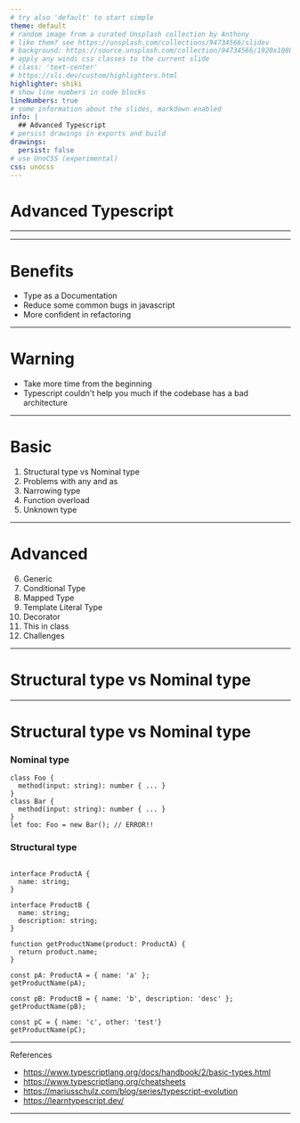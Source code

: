```yaml
---
# try also 'default' to start simple
theme: default
# random image from a curated Unsplash collection by Anthony
# like them? see https://unsplash.com/collections/94734566/slidev
# background: https://source.unsplash.com/collection/94734566/1920x1080
# apply any windi css classes to the current slide
# class: 'text-center'
# https://sli.dev/custom/highlighters.html
highlighter: shiki
# show line numbers in code blocks
lineNumbers: true
# some information about the slides, markdown enabled
info: |
  ## Advanced Typescript
# persist drawings in exports and build
drawings:
  persist: false
# use UnoCSS (experimental)
css: unocss
---
```

# Advanced Typescript

---
---

# Benefits

<ul class="list-disc">
<li class="text-left">Type as a Documentation</li>
<li class="text-left">Reduce some common bugs in javascript</li>
<li class="text-left">More confident in refactoring</li>
</ul>

---

# Warning

<ul class="list-disc">
<li>Take more time from the beginning</li>
<li>Typescript couldn't help you much if the codebase has a bad architecture</li>
</ul>

--- 

# Basic
1. Structural type vs Nominal type
2. Problems with any and as
3. Narrowing type
4. Function overload
5. Unknown type

---

# Advanced
6. Generic
7. Conditional Type
8. Mapped Type
9. Template Literal Type
10. Decorator
11. This in class
12. Challenges


---

# Structural type vs Nominal type

---

# Structural type vs Nominal type


<div class="max-h-11/12 overflow-auto">

### Nominal type

```
class Foo {
  method(input: string): number { ... }
}
class Bar {
  method(input: string): number { ... }
}
let foo: Foo = new Bar(); // ERROR!!
```



### Structural type

```

interface ProductA {
  name: string;
}

interface ProductB {
  name: string;
  description: string;
}

function getProductName(product: ProductA) {
  return product.name;
}

const pA: ProductA = { name: 'a' };
getProductName(pA);

const pB: ProductB = { name: 'b', description: 'desc' };
getProductName(pB);

const pC = { name: 'c', other: 'test'}
getProductName(pC);
```

</div>


---

References
* https://www.typescriptlang.org/docs/handbook/2/basic-types.html
* https://www.typescriptlang.org/cheatsheets
* https://mariusschulz.com/blog/series/typescript-evolution
* https://learntypescript.dev/

---